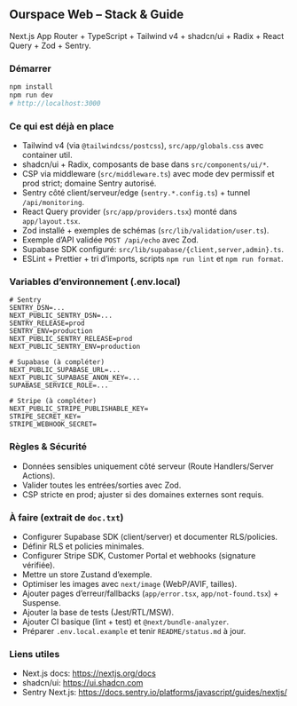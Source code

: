 ## Ourspace Web – Stack & Guide

Next.js App Router + TypeScript + Tailwind v4 + shadcn/ui + Radix + React Query + Zod + Sentry.

### Démarrer

```bash
npm install
npm run dev
# http://localhost:3000
```

### Ce qui est déjà en place
- Tailwind v4 (via `@tailwindcss/postcss`), `src/app/globals.css` avec container util.
- shadcn/ui + Radix, composants de base dans `src/components/ui/*`.
- CSP via middleware (`src/middleware.ts`) avec mode dev permissif et prod strict; domaine Sentry autorisé.
- Sentry côté client/serveur/edge (`sentry.*.config.ts`) + tunnel `/api/monitoring`.
- React Query provider (`src/app/providers.tsx`) monté dans `app/layout.tsx`.
- Zod installé + exemples de schémas (`src/lib/validation/user.ts`).
- Exemple d’API validée `POST /api/echo` avec Zod.
- Supabase SDK configuré: `src/lib/supabase/{client,server,admin}.ts`.
- ESLint + Prettier + tri d’imports, scripts `npm run lint` et `npm run format`.

### Variables d’environnement (.env.local)

```
# Sentry
SENTRY_DSN=...
NEXT_PUBLIC_SENTRY_DSN=...
SENTRY_RELEASE=prod
SENTRY_ENV=production
NEXT_PUBLIC_SENTRY_RELEASE=prod
NEXT_PUBLIC_SENTRY_ENV=production

# Supabase (à compléter)
NEXT_PUBLIC_SUPABASE_URL=...
NEXT_PUBLIC_SUPABASE_ANON_KEY=...
SUPABASE_SERVICE_ROLE=...

# Stripe (à compléter)
NEXT_PUBLIC_STRIPE_PUBLISHABLE_KEY=
STRIPE_SECRET_KEY=
STRIPE_WEBHOOK_SECRET=
```

### Règles & Sécurité
- Données sensibles uniquement côté serveur (Route Handlers/Server Actions).
- Valider toutes les entrées/sorties avec Zod.
- CSP stricte en prod; ajuster si des domaines externes sont requis.

### À faire (extrait de `doc.txt`)
- Configurer Supabase SDK (client/server) et documenter RLS/policies.
- Définir RLS et policies minimales.
- Configurer Stripe SDK, Customer Portal et webhooks (signature vérifiée).
- Mettre un store Zustand d’exemple.
- Optimiser les images avec `next/image` (WebP/AVIF, tailles).
- Ajouter pages d’erreur/fallbacks (`app/error.tsx`, `app/not-found.tsx`) + Suspense.
- Ajouter la base de tests (Jest/RTL/MSW).
- Ajouter CI basique (lint + test) et `@next/bundle-analyzer`.
- Préparer `.env.local.example` et tenir `README/status.md` à jour.

### Liens utiles
- Next.js docs: https://nextjs.org/docs
- shadcn/ui: https://ui.shadcn.com
- Sentry Next.js: https://docs.sentry.io/platforms/javascript/guides/nextjs/
